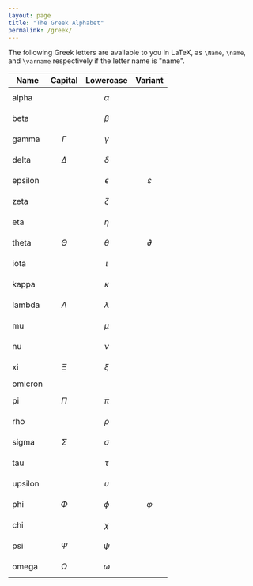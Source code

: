 ```yaml
---
layout: page
title: "The Greek Alphabet"
permalink: /greek/
---
```


The following Greek letters are available to you in LaTeX, as `\Name`, `\name`, and `\varname` respectively if the letter name is "name".

Name | Capital | Lowercase | Variant
-----|---------|-----------|--------
alpha | | $$\alpha$$ | 
beta | | $$\beta$$ | 
gamma | $$\Gamma$$ | $$\gamma$$ | 
delta | $$\Delta$$ | $$\delta$$ | 
epsilon | | $$\epsilon$$ | $$\varepsilon$$
zeta | | $$\zeta$$ |
eta | | $$\eta$$ |
theta | $$\Theta$$ | $$\theta$$ | $$\vartheta$$
iota | | $$\iota$$ |
kappa | | $$\kappa$$ |
lambda | $$\Lambda$$ | $$\lambda$$ |
mu | | $$\mu$$ |
nu | | $$\nu$$ |
xi | $$\Xi$$ | $$\xi$$ |
omicron | | |
pi | $$\Pi$$ | $$\pi$$ |
rho | | $$\rho$$ |
sigma | $$\Sigma$$ | $$\sigma$$  |
tau | | $$\tau$$ |
upsilon | | $$\upsilon$$ |
phi | $$\Phi$$ | $$\phi$$ | $$\varphi$$
chi | | $$\chi$$ |
psi | $$\Psi$$ | $$\psi$$ |
omega | $$\Omega$$ | $$\omega$$ | 